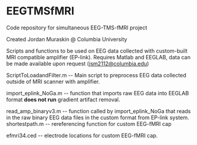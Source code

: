 # EEGTMSfMRI
Code repository for simultaneous EEG-TMS-fMRI project

Created Jordan Muraskin @ Columbia University

Scripts and functions to be used on EEG data collected with custom-built MRI compatible amplifier (EP-link). 
Requires Matlab and EEGLAB, data can be made available upon request (jsm2112@columbia.edu)

ScriptToLoadandFilter.m 
  -- Main script to preprocess EEG data collected outside of MRI scanner with amplifier. 
  
import_eplink_NoGa.m
  -- function that imports raw EEG data into EEGLAB format **does not run** gradient artifact removal. 
  
read_amp_binaryv3.m
  -- function called by import_eplink_NoGa that reads in the raw binary EEG data files in the custom format from EP-link system. 
shortestpath.m
  -- rereferencing function for custom EEG-fMRI cap
  
efmri34.ced
  -- electrode locations for custom EEG-fMRI cap. 
